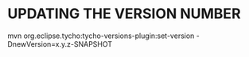 # UPDATING THE VERSION NUMBER
 mvn org.eclipse.tycho:tycho-versions-plugin:set-version -DnewVersion=x.y.z-SNAPSHOT
 